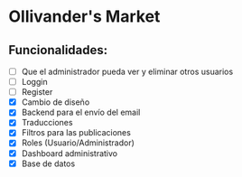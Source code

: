 # Ollivander's Market

## Funcionalidades:
- [ ] Que el administrador pueda ver y eliminar otros usuarios
- [ ] Loggin
- [ ] Register
- [X] Cambio de diseño
- [X] Backend para el envío del email
- [X] Traducciones
- [X] Filtros para las publicaciones
- [X] Roles (Usuario/Administrador)
- [X] Dashboard administrativo
- [X] Base de datos
